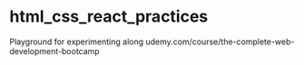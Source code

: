 # html_css_react_practices
Playground for experimenting along udemy.com/course/the-complete-web-development-bootcamp
